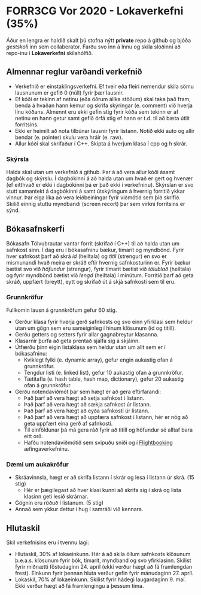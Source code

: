 # FORR3CG Vor 2020 - Lokaverkefni (35%)
Áður en lengra er haldið skalt þú stofna nýtt **private** repo á github og bjóða *gestskoli* inn sem collaberator. Farðu svo inn á Innu og skila slóðinni að repo-inu í **Lokaverkefni** skilahólfið.
## Almennar reglur varðandi verkefnið
 - Verkefnið er einstaklingsverkefni. Ef tveir eða fleiri nemendur skila sömu lausnunum er gefið 0 (núll) fyrir þær lausnir.
 - Ef kóði er tekinn af netinu (eða öðrum álíka stöðum) skal taka það fram, benda á hvaðan hann kemur og skrifa skýringar (e. comment) við hverja línu kóðans. Almennt eru ekki gefin stig fyrir kóða sem tekinn er af netinu en hann getur samt gefið örfá stig ef hann er t.d. til að bæta útlit forritsins.
 - Ekki er heimilt að nota tilbúnar lausnir fyrir listann. Notið ekki auto og allir bendar (e. pointer) skulu vera hráir (e. raw).
 - Allur kóði skal skrifaður í C++. Skipta á hverjum klasa í cpp og h skrár.
### Skýrsla
Halda skal utan um verkefnið á github. Þar á að vera allur kóði ásamt dagbók og skýrslu. Í dagbókinni á að halda utan um hvað er gert og hvenær (ef eitthvað er ekki í dagbókinni þá er það ekki í verkefninu). Skýrslan er svo stutt samantekt á dagbókinni á samt útskýringum á hvernig forritið ykkar vinnur. Þar eiga líka að vera leiðbeiningar fyrir viðmótið sem þið skrifið. Skilið einnig stuttu myndbandi (screen recort) þar sem virkni forritsins er sýnd.
## Bókasafnskerfi
Bókasafn Tölvubrautar vantar forrit (skrifað í C++) til að halda utan um safnkost sinn. Í dag eru í bókasafninu bækur, tímarit og myndbönd. Fyrir hver safnkost þarf að skrá *id* (heiltala) og *titil* (strengur) en svo er mismunandi hvað meira er skráð eftir hvernig safnkosturinn er. Fyrir bækur bætist svo við *höfundur* (strengur), fyrir tímarit bætist við *tölublað* (heiltala) og fyrir myndbönd bætist við *lengd* (heiltala) í mínútum. Forritið þarf að geta skráð, uppfært (breytt), eytt og skrifað út á skjá safnkosti sem til eru.
### Grunnkröfur
Fullkomin lausn á grunnkröfum gefur 60 stig.
* Gerður klasa fyrir hverja gerð safnkosts og svo einn yfirklasi sem heldur utan um gögn sem eru sameiginleg í hinum klösunum (id og titill).
* Gerðu getters og setters fyrir allar gagnabreytur klasanna.
* Klasarnir þurfa að geta prentað sjálfa sig á skjáinn.
* Útfærðu þinn eigin listaklasa sem heldur utan um allt sem er í bókasafninu:
  * Kviklegt fylki (e. dynamic array), gefur engin aukastig ofan á grunnkröfur.
  * Tengdur listi (e. linked list), gefur 10 aukastig ofan á grunnkröfur.
  * Tætitafla (e. hash table, hash map, dictionary), gefur 20 aukastig ofan á grunnkröfur.
* Gerðu notendaviðmót þar sem hægt er að gera eftirfarandi:
  * Það þarf að vera hægt að setja safnkost í listann.
  * Það þarf að vera hægt að sækja safnkost úr listann.
  * Það þarf að vera hægt að eyða safnkosti úr listann.
  * Það þarf að vera hægt að uppfæra safnkost í listann, hér er nóg að geta uppfært eina gerð af safnkosti.
  * Til einföldunar þá má gera ráð fyrir að titill og höfundur sé alltaf bara eitt orð.
  * Hafðu notendaviðmótið sem svipuðu sniði og í [Flightbooking](https://nam.inna.is/api/Attachment/DownloadFile/407198/536375) æfingaverkefninu.
### Dæmi um aukakröfur
* Skráavinnsla, hægt er að skrifa listann í skrár og lesa í listann úr skrá. (15 stig)
  - Hér er þægilegast að hver klasi kunni að skrifa sig í skrá og lista klasinn geti lesið skrárnar.
* Gögnin eru röðuð í listanum. (5 stig)
* Annað sem ykkur dettur í hug í samráði við kennara.

## Hlutaskil
Skil verkefnisins eru í tvennu lagi:
* Hlutaskil, 30% af lokaeinkunn. Hér á að skila öllum safnkosts klösunum þ.e.a.s. klösunum fyrir bók, tímarit, myndband og svo yfirklasinn. Skilist fyrir miðnætti föstudaginn 24. apríl (ekki verður hægt að fá framlengdan frest). Einkunn fyrir þennan hluta verður gefin fyrir mánudaginn 27. apríl.
* Lokaskil, 70% af lokaeinkunn. Skilist fyrir hádegi laugardaginn 9. maí. Ekki verður hægt að fá framlengingu á þessum tíma.

